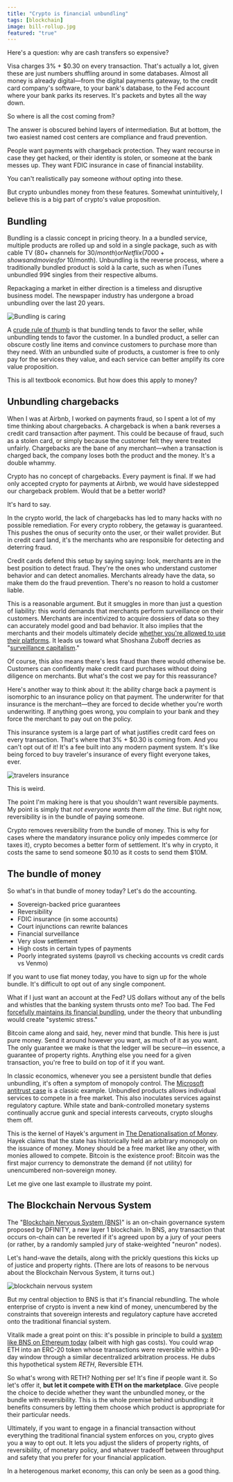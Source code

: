 ```yaml
---
title: "Crypto is financial unbundling"
tags: [blockchain]
image: bill-rollup.jpg
featured: "true"
---
```


Here's a question: why are cash transfers so expensive?

Visa charges 3% + $0.30 on every transaction. That's actually a lot, given these are just numbers shuffling around in some databases. Almost all money is already digital—from the digital payments gateway, to the credit card company's software, to your bank's database, to the Fed account where your bank parks its reserves. It's packets and bytes all the way down.

So where is all the cost coming from?

The answer is obscured behind layers of intermediation. But at bottom, the two easiest named cost centers are compliance and fraud prevention.

People want payments with chargeback protection. They want recourse in case they get hacked, or their identity is stolen, or someone at the bank messes up. They want FDIC insurance in case of financial instability.

You can't realistically pay someone *without* opting into these.

But crypto unbundles money from these features. Somewhat unintuitively, I believe this is a big part of crypto's value proposition.

## Bundling
Bundling is a classic concept in pricing theory. In a a bundled service, multiple products are rolled up and sold in a single package, such as with cable TV (80+ channels for $30/month) or Netflix (7000+ shows and movies for ~$10/month). Unbundling is the reverse process, where a traditionally bundled product is sold à la carte, such as when iTunes unbundled 99¢ singles from their respective albums.

Repackaging a market in either direction is a timeless and disruptive business model. The newspaper industry has undergone a broad unbundling over the last 20 years.

![Bundling is caring](https://i.imgur.com/X1q9sal.png)

A [crude rule of thumb](https://hbr.org/2010/02/the-pros-and-cons-of-bundled-p) is that bundling tends to favor the seller, while unbundling tends to favor the customer. In a bundled product, a seller can obscure costly line items and convince customers to purchase more than they need. With an unbundled suite of products, a customer is free to only pay for the services they value, and each service can better amplify its core value proposition.

This is all textbook economics. But how does this apply to money?

## Unbundling chargebacks
When I was at Airbnb, I worked on payments fraud, so I spent a lot of my time thinking about chargebacks. A chargeback is when a bank reverses a credit card transaction after payment. This could be because of fraud, such as a stolen card, or simply because the customer felt they were treated unfairly. Chargebacks are the bane of any merchant—when a transaction is charged back, the company loses both the product and the money. It's a double whammy.

Crypto has no concept of chargebacks. Every payment is final. If we had only accepted crypto for payments at Airbnb, we would have sidestepped our chargeback problem. Would that be a better world?

It's hard to say.

In the crypto world, the lack of chargebacks has led to many hacks with no possible remediation. For every crypto robbery, the getaway is guaranteed. This pushes the onus of security onto the user, or their wallet provider. But in credit card land, it's the merchants who are responsible for detecting and deterring fraud.

Credit cards defend this setup by saying saying: look, merchants are in the best position to detect fraud. They're the ones who understand customer behavior and can detect anomalies. Merchants already have the data, so make them do the fraud prevention. There's no reason to hold a customer liable.

This is a reasonable argument. But it smuggles in more than just a question of liability: this world demands that merchants perform surveillance on their customers. Merchants are incentivized to acquire dossiers of data so they can accurately model good and bad behavior. It also implies that the merchants and their models ultimately decide [whether you're allowed to use their platforms](https://onemileatatime.com/google-fi-review/). It leads us toward what Shoshana Zuboff decries as "[surveillance capitalism](https://en.wikipedia.org/wiki/Surveillance_capitalism)."

Of course, this also means there's less fraud than there would otherwise be. Customers can confidently make credit card purchases without doing diligence on merchants. But what's the cost we pay for this reassurance?

Here's another way to think about it: the ability charge back a payment is isomorphic to an insurance policy on that payment. The underwriter for that insurance is the merchant—they are forced to decide whether you're worth underwriting. If anything goes wrong, you complain to your bank and they force the merchant to pay out on the policy.

This insurance system is a large part of what justifies credit card fees on every transaction. That's where that 3% + $0.30 is coming from. And you can't opt out of it! It's a fee built into any modern payment system. It's like being forced to buy traveler's insurance of every flight everyone takes, ever.

![travelers insurance](https://i.imgur.com/PXdr328.png)

This is weird.

The point I'm making here is that you shouldn't want reversible payments. My point is simply that *not everyone wants them all the time*. But right now, reversibility is in the bundle of paying someone.

Crypto removes reversibility from the bundle of money. This is why for cases where the mandatory insurance policy only impedes commerce (or taxes it), crypto becomes a better form of settlement. It's why in crypto, it costs the same to send someone $0.10 as it costs to send them $10M.

## The bundle of money
So what's in that bundle of money today? Let's do the accounting.
* Sovereign-backed price guarantees
* Reversibility
* FDIC insurance (in some accounts)
* Court injunctions can rewrite balances
* Financial surveillance
* Very slow settlement
* High costs in certain types of payments
* Poorly integrated systems (payroll vs checking accounts vs credit cards vs Venmo)

If you want to use fiat money today, you have to sign up for the whole bundle. It's difficult to opt out of any single component.

What if I just want an account at the Fed? US dollars without any of the bells and whistles that the banking system thrusts onto me? Too bad. The Fed [forcefully maintains its financial bundling](https://www.bloomberg.com/opinion/articles/2019-03-08/the-fed-versus-the-narrow-bank), under the theory that unbundling would create "systemic stress."

Bitcoin came along and said, hey, never mind that bundle. This here is just pure money. Send it around however you want, as much of it as you want. The only guarantee we make is that the ledger will be secure—in essence, a guarantee of property rights. Anything else you need for a given transaction, you're free to build on top of it if you want.

In classic economics, whenever you see a persistent bundle that defies unbundling, it's often a symptom of monopoly control. The [Microsoft antitrust case](https://en.wikipedia.org/wiki/United_States_v._Microsoft_Corp.) is a classic example. Unbundled products allows individual services to compete in a free market. This also inoculates services against regulatory capture. While state and bank-controlled monetary systems continually accrue gunk and special interests carveouts, crypto sloughs them off.

This is the kernel of Hayek's argument in [The Denationalisation of Money](https://nakamotoinstitute.org/static/docs/denationalisation.pdf). Hayek claims that the state has historically held an arbitrary monopoly on the issuance of money. Money should be a free market like any other, with monies allowed to compete. Bitcoin is the existence proof: Bitcoin was the first major currency to demonstrate the demand (if not utility) for unencumbered non-sovereign money.

Let me give one last example to illustrate my point.

## The Blockchain Nervous System
The "[Blockchain Nervous System (BNS)](https://medium.com/dfinity/the-dfinity-blockchain-nervous-system-a5dd1783288e)" is an on-chain governance system proposed by DFINITY, a new layer 1 blockchain. In BNS, any transaction that occurs on-chain can be reverted if it's agreed upon by a jury of your peers (or rather, by a randomly sampled jury of stake-weighted "neuron" nodes).

Let's hand-wave the details, along with the prickly questions this kicks up of justice and property rights. (There are lots of reasons to be nervous about the Blockchain Nervous System, it turns out.)

![blockchain nervous system](https://cdn-images-1.medium.com/max/1600/1*RIqeU8xFwT8wwpNJ2Lb1nA.png)

But my central objection to BNS is that it's financial rebundling. The whole enterprise of crypto is invent a new kind of money, unencumbered by the constraints that sovereign interests and regulatory capture have accreted onto the traditional financial system.

Vitalik made a great point on this: it's possible in principle to build a [system like BNS on Ethereum today](https://programtheblockchain.com/posts/2018/06/09/reversible-ether/) (albeit with high gas costs). You could wrap ETH into an ERC-20 token whose transactions were reversible within a 90-day window through a similar decentralized arbitration process. He dubs this hypothetical system *RETH*, Reversible ETH.

So what's wrong with RETH? Nothing per se! It's fine if people want it. So let's offer it, **but let it compete with ETH on the marketplace**. Give people the choice to decide whether they want the unbundled money, or the bundle with reversibility. This is the whole premise behind unbundling: it benefits consumers by letting them choose which product is appropriate for their particular needs.

Ultimately, if you want to engage in a financial transaction without everything the traditional financial system enforces on you, crypto gives you a way to opt out. It lets you adjust the sliders of property rights, of reversibility, of monetary policy, and whatever tradeoff between throughput and safety that you prefer for your financial application.

In a heterogenous market economy, this can only be seen as a good thing.
